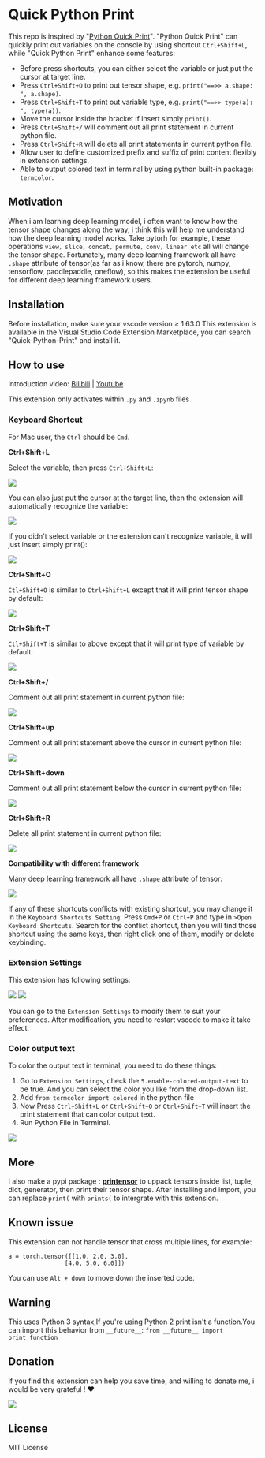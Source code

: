 # Quick Python Print

This repo is inspired by "[Python Quick Print](https://github.com/AhadCove/Python-Quick-Print)". "Python Quick Print" can quickly print out variables on the console by using shortcut `Ctrl+Shift+L`, while "Quick Python Print" enhance some features:
* Before press shortcuts, you can either select the variable or just put the cursor at target line.
* Press `Ctrl+Shift+O` to print out tensor shape, e.g. `print("==>> a.shape: ", a.shape)`.
* Press `Ctrl+Shift+T` to print out variable type, e.g. `print("==>> type(a): ", type(a))`.
* Move the cursor inside the bracket if insert simply `print()`.
* Press `Ctrl+Shift+/` will comment out all print statement in current python file.
* Press `Ctrl+Shift+R` will delete all print statements in current python file.
* Allow user to define customized prefix and suffix of print content flexibly in extension settings.
* Able to output colored text in terminal by using python built-in package: `termcolor`.

## Motivation

When i am learning deep learning model, i often want to know how the tensor shape changes along the way, i think this will help me understand how the deep learning model works. Take pytorh for example, these operations `view，slice，concat，permute，conv，linear etc` all will change the tensor shape. Fortunately, many deep learning framework all have `.shape` attribute of tensor(as far as i know, there are pytorch, numpy, tensorflow, paddlepaddle, oneflow), so this makes the extension be useful for different deep learning framework users.

## Installation

Before installation, make sure your vscode version ≥ 1.63.0
This extension is available in the Visual Studio Code Extension Marketplace, you can search "Quick-Python-Print" and install it.

## How to use

Introduction video: [Bilibili](https://www.bilibili.com/video/BV1hY411V7bi) | [Youtube](https://www.youtube.com/watch?v=w5cd_8lzylA)

This extension only activates within `.py` and `.ipynb` files

### Keyboard Shortcut
For Mac user, the `Ctrl` should be `Cmd`.

**Ctrl+Shift+L**

Select the variable, then press `Ctrl+Shift+L`:

![](https://github.com/wwdok/Quick-Python-Print/raw/HEAD/images/Ctl+Shift+L-selection.gif)

You can also just put the cursor at the target line, then the extension will automatically recognize the variable:

![](https://github.com/wwdok/Quick-Python-Print/raw/HEAD/images/Ctl+Shift+L-NOselection.gif)

If you didn't select variable or the extension can't recognize variable, it will just insert simply print():

![](https://github.com/wwdok/Quick-Python-Print/raw/HEAD/images/Ctl+Shift+L-NOvariable.gif)

**Ctrl+Shift+O**

`Ctl+Shift+O` is similar to `Ctrl+Shift+L` except that it will print tensor shape by default:

![](https://github.com/wwdok/Quick-Python-Print/raw/HEAD/images/Ctl+Shift+O.gif)

**Ctrl+Shift+T**

`Ctl+Shift+T` is similar to above except that it will print type of variable by default:

![](https://github.com/wwdok/Quick-Python-Print/raw/HEAD/images/Ctl+Shift+T.gif)

**Ctrl+Shift+/**

Comment out all print statement in current python file:

![](https://github.com/wwdok/Quick-Python-Print/raw/HEAD/images/Ctl+Shift+forwardslash.gif)

**Ctrl+Shift+up**

Comment out all print statement above the cursor in current python file:

![](https://github.com/wwdok/Quick-Python-Print/raw/HEAD/images/Ctl+Shift+up.gif)

**Ctrl+Shift+down**

Comment out all print statement below the cursor in current python file:

![](https://github.com/wwdok/Quick-Python-Print/raw/HEAD/images/Ctl+Shift+down.gif)

**Ctrl+Shift+R**

Delete all print statement in current python file:

![](https://github.com/wwdok/Quick-Python-Print/raw/HEAD/images/Ctl+Shift+R.gif)

**Compatibility with different framework**

Many deep learning framework all have `.shape` attribute of tensor:

![](https://github.com/wwdok/Quick-Python-Print/raw/HEAD/images/execution.gif)

If any of these shortcuts conflicts with existing shortcut, you may change it in the `Keyboard Shortcuts Setting`: Press `Cmd+P` or `Ctrl+P` and type in `>Open Keyboard Shortcuts`. Search for the conflict shortcut, then you will find those shortcut using the same keys, then right click one of them, modify or delete keybinding.

### Extension Settings

This extension has following settings:

![](https://github.com/wwdok/Quick-Python-Print/raw/HEAD/images/setting1.png)
![](https://github.com/wwdok/Quick-Python-Print/raw/HEAD/images/setting2.png)

You can go to the `Extension Settings` to modify them to suit your preferences. After modification, you need to restart vscode to make it take effect.

### Color output text
To color the output text in terminal, you need to do these things:
1. Go to `Extension Settings`, check the `5.enable-colored-output-text` to be true. And you can select the color you like from the drop-down list.
2. Add `from termcolor import colored` in the python file
3. Now Press `Ctrl+Shift+L` or `Ctrl+Shift+O` or `Ctrl+Shift+T` will insert the print statement that can color output text.
4. Run Python File in Terminal.

![](https://github.com/wwdok/Quick-Python-Print/raw/HEAD/images/color-text.gif)

## More
I also make a pypi package : [**printensor**](https://github.com/wwdok/print_tensor) to uppack tensors inside list, tuple, dict, generator, then print their tensor shape. After installing and import, you can replace `print(` with `prints(` to intergrate with this extension.

## Known issue
This extension can not handle tensor that cross multiple lines, for example:
```
a = torch.tensor([[1.0, 2.0, 3.0], 
                [4.0, 5.0, 6.0]])
```
You can use `Alt + down` to move down the inserted code.

## Warning
This uses Python 3 syntax,If you're using Python 2 print isn't a function.You can import this behavior from `__future__`:
`from __future__ import print_function`

## Donation
If you find this extension can help you save time, and willing to donate me, i would be very grateful ! ❤

![](https://github.com/wwdok/Quick-Python-Print/raw/HEAD/images/donation.png)

## License
MIT License
